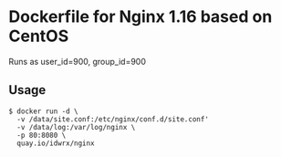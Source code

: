 # Dockerfile for Nginx 1.16 based on CentOS

Runs as user_id=900, group_id=900

## Usage 

```shell
$ docker run -d \
  -v /data/site.conf:/etc/nginx/conf.d/site.conf'
  -v /data/log:/var/log/nginx \
  -p 80:8080 \
  quay.io/idwrx/nginx
```

